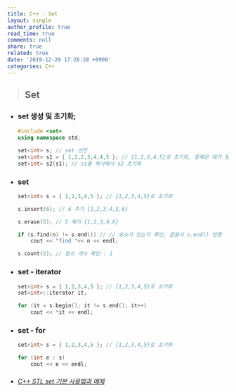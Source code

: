 ```yaml
---
title: C++ - Set
layout: single
author_profile: true
read_time: true
comments: null
share: true
related: true
date: '2019-12-29 17:26:28 +0900'
categories: C++
---
```


> ## Set 

* ### set 생성 및 초기화;

	```c++
	#include <set>
	using namespace std;

	set<int> s; // set 선언
	set<int> s1 = { 1,2,2,3,4,4,5 }; // {1,2,3,4,5}로 초기화, 중복은 제거 됨
	set<int> s2(s1); // s1를 복사해서 s2 초기화
	```

* ###  set 
	```c++
	set<int> s = { 1,2,3,4,5 }; // {1,2,3,4,5}로 초기화

	s.insert(6); // 6 추가 {1,2,3,4,5,6}
	
	s.erase(5); // 5 제거 {1,2,3,4,6}
	
	if (s.find(n) != s.end()) // // 요소가 있는지 확인, 없을시 s.end() 반환
		cout << "find "<< n << endl;
	
	s.count(2); // 원소 개수 확인 : 1
	```

* ###  set - iterator
	```c++
	set<int> s = { 1,2,3,4,5 }; // {1,2,3,4,5}로 초기화
	set<int>::iterator it;
	
	for (it = s.begin(); it != s.end(); it++)
		cout << *it << endl;
	```

* ###  set - for
	```c++
	set<int> s = { 1,2,3,4,5 }; // {1,2,3,4,5}로 초기화
	
	for (int e : s)
		cout << e << endl;
	```
	
* ###### [C++ STL set 기본 사용법과 예제]

[C++ STL set 기본 사용법과 예제]: https://twpower.github.io/92-how-to-use-set-in-cpp